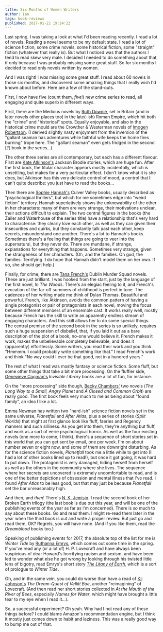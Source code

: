 ```yaml
---
title: Six Months of Women Writers
author: Ian
tags: book-reviews
published: 2017-01-22 19:24:22
---
```


Last spring, I was taking a look at what I'd been reading recently.  I
read a lot of novels.  Reading a novel seems to be my default state.
I read a lot of science fiction, some crime novels, some historical
fiction, some "straight" fiction (whatever that really is).  But what
I noticed was that the authors I tend to read skew very male.  I
decided I needed to do something about that, if only because I was
probably missing some great stuff.  So for six months I decided to
read only novels written by women.

And I was right!  I *was* missing some great stuff.  I read about 60
novels in those six months, and discovered some amazing things that I
really wish I'd known about before.  Here are a few of the stand-outs.

First, I now have five (count them, *five*!) new crime series to read,
all engaging and quite superb in different ways.

First, there are the Medicus novels by [Ruth Downie][ruth_downie], set
in Britain (and in later novels other places too) in the late(-ish)
Roman Empire, which hit both the "crime" and "historical" spots.
Equally enjoyable, and also in the historical crime mould are the
Crowther & Westerman novels of [Imogen Robertson][imogen_robertson].
(I derived slightly nasty enjoyment from the inversion of the "gallant
seaman has adventures while faithful wife keeps the home fires
burning" trope here.  The "gallant seaman" even gets fridged in the
second [?] book in the series...)

The other three series are all contemporary, but each has a different
flavour.  First are [Kate Atkinson's][kate_atkinson] Jackson Brodie
stories, which are huge fun.  After the first book, the titular
character appears mostly incidentally, which is unsettling, but makes
for a very particular effect.  I don't know what it is she does, but
Atkinson has this very delicate control of mood, a control that I
can't quite describe: you just have to read the books...

Then there are [Sophie Hannah's][sophie_hannah] Culver Valley books,
usually described as "psychological thrillers", but which for me
sometimes edge into "weird fiction" territory.  Hannah superlatively
shows the unknowability of the other in her characters: many of them
are very strange, their motivations unclear, their actions difficult
to explain.  The two central figures in the books (the Zailer and
Waterhouse of the series title) have a relationship that's very hard
to characterise: they clearly love each other, as well as they can
given their insecurities and quirks, but they constantly talk past
each other, keep secrets, misunderstand one another.  There's a lot to
Hannah's books.  Sometimes there's a feeling that things are going to
veer into the supernatural, but they never do.  There are mundane, if
strange, explanations for everything that happens.  Sometimes very
strange, given the strangeness of her characters.  (Oh, and the
families.  Oh god, the families.  Terrifying.  I do hope that Hannah
didn't model them on her own.  If so, she should get help.)

Finally, for crime, there are [Tana French's][tana_french] Dublin
Murder Squad novels.  These are just brilliant.  I was hooked from the
start, just by the language of the first novel, *In The Woods*.
There's an elegiac feeling to it, and French's evocation of the
far-off summers of childhood is perfect in tone.  The cadences of her
writing made me think of Dylan Thomas.  Beautiful and powerful.
French, like Atkinson, avoids the common pattern of having a single
protagonist or pair of protagonists in each novel, moving the focus
between different members of an ensemble cast.  It works really well,
mostly because French has the skill to write an apparently endless
stream of engaging characters.  And this skill allows her to do some
special things.  The central premise of the second book in the series
is so unlikely, requires such a huge suspension of disbelief, that, if
you laid it out as a bare description of the plot of a book, no-one
would believe it.  French makes it work, makes the unbelievable
completely believable, and does it (apparently) effortlessly.  Some
writers, you read their work and you think "Hmmmm.  I could probably
write something like that."  I read French's work and think "No way
could I ever be that good, not in a hundred years."

The rest of what I read was mostly fantasy or science fiction.  Some
fluff, but some other things that take a bit more processing.  On the
fluffier side, [Genevieve Cogman's][genevieve_cogman]
*Invisible Library* books are a lot of fun, for instance.

On the "more processing" side though,
[Becky Chambers'][becky_chambers] two novels (*The Long Way to a
Small, Angry Planet* and *A Closed and Common Orbit*) are really
good.  The first book feels very much to me as being about "found
family", an idea I like a lot.

[Emma Newman][emma_newman] has written two "hard-ish" science fiction
novels set in the same universe, *Planetfall* and *After Atlas*, plus
a series of stories (*Split Worlds*) that might at first glance look
like fluff, faeries and Regency manners and such silliness.  As you
get into them, they're anything but fluff, and work as a sort of eerie
psychological horror.  As well as the four existing novels (one more
to come, I think), there's a sequence of short stories set in this
world that you can get sent by email, one per week.  I'm on about
number seven or eight now, and some of them are downright disturbing.
As for the science fiction novels, *Planetfall* took me a little while
to get into (I had a lot of other books lined up to read!), but once
it got going, it was hard to put down.  The protagonist is very
damaged, hiding herself from herself as well as the others in the
community where she lives.  The sequence where her secrets are
uncovered is extremely uncomfortable to read, and is one of the better
depictions of obsession and mental illness that I've read.  I found
*After Atlas* to be less good, but that may just be because
*Planetfall* set the bar unreasonably high.

And then, and *then*!  There's [N. K. Jemisin][nk_jemisin].  I read
the second book of her Broken Earth trilogy (the last book is due out
this year, and will be one of the publishing events of the year as far
as I'm concerned).  There is *so* much to say about these books.  Go
and read them.  I might re-read them later in the year when the third
book is out and write a proper review.  But just go and read them, OK?
Regrets, you will have none.  (And if you like them, read the
*Dreamblood* books too.)

Speaking of publishing events for 2017, the absolute top of the list
for me is *Winter Tide* by [Ruthanna Emrys][ruthanna_emrys], which
comes out some time in the spring.  If you've read any (or a lot of)
H. P. Lovecraft and have always been suspicious of dear Howard's
horrifying racism and sexism, and have been led to wonder what else he
got wrong by looking through his twisted little lens of bigotry, read
Emrys's short story [*The Litany of Earth*][litany], which is a sort
of prologue to *Winter Tide*.

Oh, and in the same vein, you could do worse than have a read of
[Kij Johnson's][kij_johnson] *The Dream-Quest of Vellitt Boe*, another
"reimagining" of Lovecraft.  (And then read her short stories
collected in *At the Mouth of the River of Bees*, especially *Names
for Water*, which might have brought a little tear to my eye when I
read it...).

So, a successful experiment?  Oh yeah.  Why had I not read any of
these things before?  I could blame Amazon's recommendation engine,
but I think it mostly just comes down to habit and laziness.  This was
a really good way to bump me out of that.

[ruth_downie]: https://www.amazon.com/Medicus-Novel-Empire-Petreius-Mystery-ebook/dp/B0013TX7NY
[imogen_robertson]: https://www.amazon.com/Imogen-Robertson/e/B0034PD69K
[kate_atkinson]: https://www.amazon.com/gp/product/B0031RS8PI
[sophie_hannah]: https://www.amazon.com/Little-Face-Culver-Valley-Crime-ebook/dp/B002VHI8DG
[tana_french]: https://www.amazon.com/Woods-Dublin-Anthony-Macavity-Clarion-ebook/dp/B002V091ZW
[genevieve_cogman]: https://www.amazon.com/Invisible-Library-Book-ebook/dp/B00M44051E
[becky_chambers]: https://www.amazon.com/Long-Way-Small-Angry-Planet-ebook/dp/B00TTM2B84
[emma_newman]: https://www.amazon.com/Planetfall-Emma-Newman-ebook/dp/B00SI0B65W
[nk_jemisin]: https://www.amazon.com/Fifth-Season-Broken-Earth-Trilogy-ebook/dp/B00UFWTMUC
[ruthanna_emrys]: https://www.amazon.com/Winter-Innsmouth-Legacy-Ruthanna-Emrys-ebook/dp/B01F20E8OQ
[litany]: http://www.tor.com/2014/05/14/the-litany-of-earth-ruthanna-emrys/
[kij_johnson]: https://www.amazon.com/Dream-Quest-Vellitt-Boe-Kij-Johnson-ebook/dp/B01DJ0NARW
